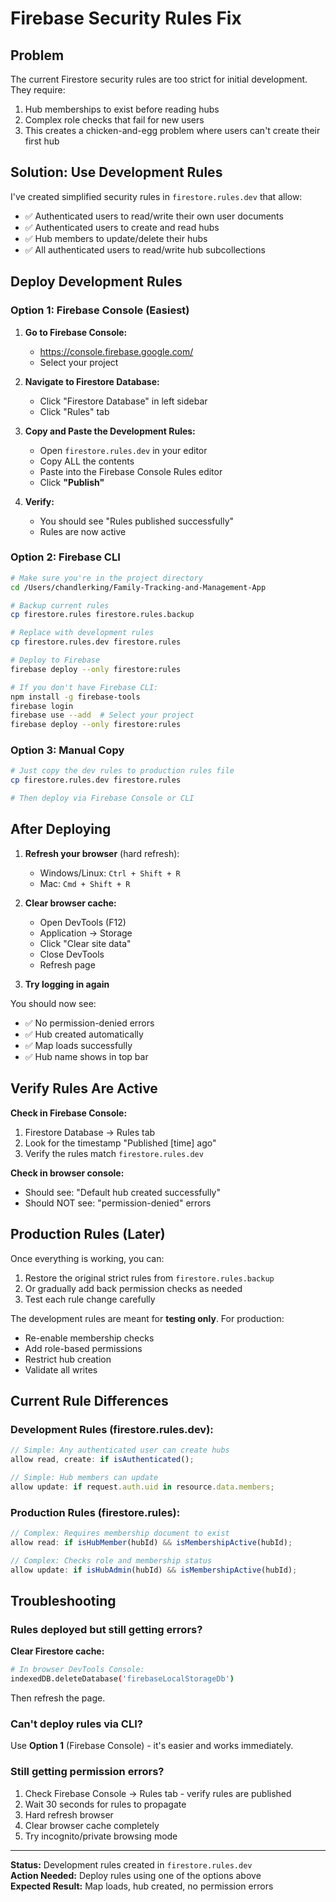 # Firebase Security Rules Fix

## Problem
The current Firestore security rules are too strict for initial development. They require:
1. Hub memberships to exist before reading hubs
2. Complex role checks that fail for new users
3. This creates a chicken-and-egg problem where users can't create their first hub

## Solution: Use Development Rules

I've created simplified security rules in `firestore.rules.dev` that allow:
- ✅ Authenticated users to read/write their own user documents
- ✅ Authenticated users to create and read hubs
- ✅ Hub members to update/delete their hubs
- ✅ All authenticated users to read/write hub subcollections

## Deploy Development Rules

### Option 1: Firebase Console (Easiest)

1. **Go to Firebase Console:**
   - https://console.firebase.google.com/
   - Select your project

2. **Navigate to Firestore Database:**
   - Click "Firestore Database" in left sidebar
   - Click "Rules" tab

3. **Copy and Paste the Development Rules:**
   - Open `firestore.rules.dev` in your editor
   - Copy ALL the contents
   - Paste into the Firebase Console Rules editor
   - Click **"Publish"**

4. **Verify:**
   - You should see "Rules published successfully"
   - Rules are now active

### Option 2: Firebase CLI

```bash
# Make sure you're in the project directory
cd /Users/chandlerking/Family-Tracking-and-Management-App

# Backup current rules
cp firestore.rules firestore.rules.backup

# Replace with development rules
cp firestore.rules.dev firestore.rules

# Deploy to Firebase
firebase deploy --only firestore:rules

# If you don't have Firebase CLI:
npm install -g firebase-tools
firebase login
firebase use --add  # Select your project
firebase deploy --only firestore:rules
```

### Option 3: Manual Copy

```bash
# Just copy the dev rules to production rules file
cp firestore.rules.dev firestore.rules

# Then deploy via Firebase Console or CLI
```

## After Deploying

1. **Refresh your browser** (hard refresh):
   - Windows/Linux: `Ctrl + Shift + R`
   - Mac: `Cmd + Shift + R`

2. **Clear browser cache:**
   - Open DevTools (F12)
   - Application → Storage
   - Click "Clear site data"
   - Close DevTools
   - Refresh page

3. **Try logging in again**

You should now see:
- ✅ No permission-denied errors
- ✅ Hub created automatically
- ✅ Map loads successfully
- ✅ Hub name shows in top bar

## Verify Rules Are Active

**Check in Firebase Console:**
1. Firestore Database → Rules tab
2. Look for the timestamp "Published [time] ago"
3. Verify the rules match `firestore.rules.dev`

**Check in browser console:**
- Should see: "Default hub created successfully"
- Should NOT see: "permission-denied" errors

## Production Rules (Later)

Once everything is working, you can:
1. Restore the original strict rules from `firestore.rules.backup`
2. Or gradually add back permission checks as needed
3. Test each rule change carefully

The development rules are meant for **testing only**. For production:
- Re-enable membership checks
- Add role-based permissions
- Restrict hub creation
- Validate all writes

## Current Rule Differences

### Development Rules (firestore.rules.dev):
```javascript
// Simple: Any authenticated user can create hubs
allow read, create: if isAuthenticated();

// Simple: Hub members can update
allow update: if request.auth.uid in resource.data.members;
```

### Production Rules (firestore.rules):
```javascript
// Complex: Requires membership document to exist
allow read: if isHubMember(hubId) && isMembershipActive(hubId);

// Complex: Checks role and membership status
allow update: if isHubAdmin(hubId) && isMembershipActive(hubId);
```

## Troubleshooting

### Rules deployed but still getting errors?

**Clear Firestore cache:**
```bash
# In browser DevTools Console:
indexedDB.deleteDatabase('firebaseLocalStorageDb')
```

Then refresh the page.

### Can't deploy rules via CLI?

Use **Option 1** (Firebase Console) - it's easier and works immediately.

### Still getting permission errors?

1. Check Firebase Console → Rules tab - verify rules are published
2. Wait 30 seconds for rules to propagate
3. Hard refresh browser
4. Clear browser cache completely
5. Try incognito/private browsing mode

---

**Status:** Development rules created in `firestore.rules.dev`  
**Action Needed:** Deploy rules using one of the options above  
**Expected Result:** Map loads, hub created, no permission errors


